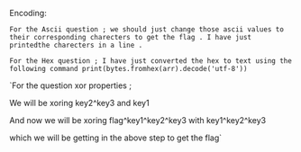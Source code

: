 Encoding:


`For the Ascii question ; we should just change those ascii values to their corresponding charecters to get the flag . I have just printedthe charecters in a line .`

`For the Hex question ; I have just converted the hex to text using the following command print(bytes.fromhex(arr).decode('utf-8'))`
















`For the question xor properties ;

We will be xoring key2^key3 and key1 

And now we will be xoring flag^key1^key2^key3 with key1^key2^key3 

which we will be getting in the above step to get the flag`
